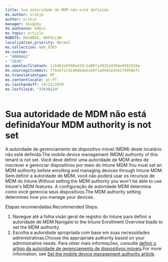```yaml
---
title: Sua autoridade de MDM não está definida
ms.author: erikje
author: erikje
manager: dougeby
ms.audience: Admin
ms.topic: article
ROBOTS: NOINDEX, NOFOLLOW
localization_priority: Normal
ms.collection: Adm_O365
ms.custom:
- "9000662"
- "2636"
ms.openlocfilehash: 1cb463e0300e432c2a06fa392b3d2b6e45b2d18e
ms.sourcegitcommit: ffbeb72c9199ab4ebcb0f1ad443ed3e2f4950efc
ms.translationtype: MT
ms.contentlocale: pt-PT
ms.lasthandoff: 10/23/2019
ms.locfileid: "37638224"
---
```

# <a name="your-mdm-authority-is-not-set"></a><span data-ttu-id="c4f9e-102">Sua autoridade de MDM não está definida</span><span class="sxs-lookup"><span data-stu-id="c4f9e-102">Your MDM authority is not set</span></span>

<span data-ttu-id="c4f9e-103">A autoridade de gerenciamento de dispositivo móvel (MDM) deste locatário não está definida.</span><span class="sxs-lookup"><span data-stu-id="c4f9e-103">The mobile device management (MDM) authority of this tenant is not set.</span></span> <span data-ttu-id="c4f9e-104">Você deve definir uma autoridade de MDM antes de inscrever e gerenciar dispositivos por meio do Intune MDM.</span><span class="sxs-lookup"><span data-stu-id="c4f9e-104">You must set an MDM authority before enrolling and managing devices through Intune MDM.</span></span> <span data-ttu-id="c4f9e-105">Sem definir a autoridade de MDM, você não poderá usar os recursos de MDM do Intune.</span><span class="sxs-lookup"><span data-stu-id="c4f9e-105">Without setting the MDM authority you won't be able to use Intune's MDM features.</span></span> <span data-ttu-id="c4f9e-106">A configuração de autoridade MDM determina como você gerencia seus dispositivos.</span><span class="sxs-lookup"><span data-stu-id="c4f9e-106">The MDM authority setting determines how you manage your devices.</span></span>

<span data-ttu-id="c4f9e-107">Etapas recomendadas:</span><span class="sxs-lookup"><span data-stu-id="c4f9e-107">Recommended Steps:</span></span>
1. <span data-ttu-id="c4f9e-108">Navegue até a folha visão geral de registro do Intune para definir a autoridade de MDM.</span><span class="sxs-lookup"><span data-stu-id="c4f9e-108">Navigate to the Intune Enrollment Overview blade to set the MDM authority.</span></span>
2. <span data-ttu-id="c4f9e-109">Escolha a autoridade apropriada com base em suas necessidades administrativas.</span><span class="sxs-lookup"><span data-stu-id="c4f9e-109">Choose the appropriate authority based on your administrative needs.</span></span> <span data-ttu-id="c4f9e-110">Para obter mais informações, consulte [definir o artigo da autoridade de gerenciamento de dispositivos móveis](https://docs.microsoft.com/intune/mdm-authority-set).</span><span class="sxs-lookup"><span data-stu-id="c4f9e-110">For more information, see [Set the mobile device management authority article](https://docs.microsoft.com/intune/mdm-authority-set).</span></span>